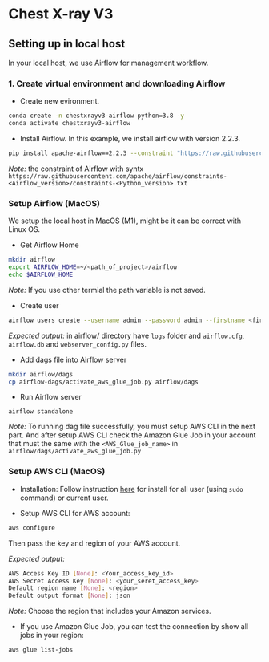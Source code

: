 # Chest X-ray V3
## Setting up in local host
In your local host, we use Airflow for management workflow.

### 1. Create virtual environment and downloading Airflow
- Create new evironment.
```bash
conda create -n chestxrayv3-airflow python=3.8 -y
conda activate chestxrayv3-airflow
```

- Install Airflow. In this example, we install airflow with version 2.2.3.
```bash
pip install apache-airflow==2.2.3 --constraint "https://raw.githubusercontent.com/apache/airflow/constraints-2.2.3/constraints-3.8.txt"
```

*Note:* the constraint of Airflow with syntx `https://raw.githubusercontent.com/apache/airflow/constraints-<Airflow_version>/constraints-<Python_version>.txt`
### Setup Airflow (MacOS)
We setup the local host in MacOS (M1), might be it can be correct with Linux OS.

- Get Airflow Home
```bash
mkdir airflow
export AIRFLOW_HOME=~/<path_of_project>/airflow
echo $AIRFLOW_HOME
```

*Note:* If you use other termial the path variable is not saved.

- Create user
```bash
airflow users create --username admin --password admin --firstname <first_name> --lastname <last_name> --role Admin --email <email>
```

*Expected output:* in airflow/ directory have `logs` folder and `airflow.cfg`, `airflow.db` and `webserver_config.py` files.

- Add dags file into Airflow server
```bash
mkdir airflow/dags
cp airflow-dags/activate_aws_glue_job.py airflow/dags
```

- Run Airflow server
```
airflow standalone
```
*Note:* To running dag file successfully, you must setup AWS CLI in the next part. And after setup AWS CLI check the Amazon Glue Job in your account that must the same with the `<AWS_Glue_job_name>` in `airflow/dags/activate_aws_glue_job.py`

### Setup AWS CLI (MacOS)
- Installation:
Follow instruction [here](https://docs.aws.amazon.com/cli/latest/userguide/getting-started-install.html) for install for all user (using `sudo` command) or current user.

- Setup AWS CLI for AWS account:
```bash
aws configure
```
Then pass the key and region of your AWS account.

*Expected output:*
```bash
AWS Access Key ID [None]: <Your_access_key_id>
AWS Secret Access Key [None]: <your_seret_access_key>
Default region name [None]: <region>
Default output format [None]: json
```
*Note:* Choose the region that includes your Amazon services.

- If you use Amazon Glue Job, you can test the connection by show all jobs in your region:
```bash
aws glue list-jobs  
```

